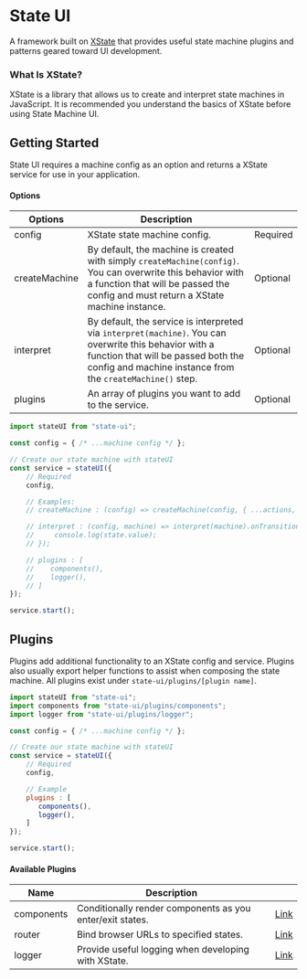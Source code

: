 # State UI
A framework built on [XState](https://xstate.js.org/docs/about/concepts.html) that provides useful state machine plugins and patterns geared toward UI development.

### What Is XState?
XState is a library that allows us to create and interpret state machines in JavaScript. It is recommended you understand the basics of XState before using State Machine UI. 

## Getting Started
State UI requires a machine config as an option and returns a XState service for use in your application. 
#### Options
| Options     | Description  |              |
| ----------- | -----------  | -----------  | 
| config  | XState state machine config. | Required
| createMachine | By default, the machine is created with simply `createMachine(config)`. You can overwrite this behavior with a function that will be passed the config and must return a XState machine instance. | Optional
| interpret | By default, the service is interpreted via `interpret(machine)`. You can overwrite this behavior with a function that will be passed both the config and machine instance from the `createMachine()` step. | Optional
| plugins | An array of plugins you want to add to the service. | Optional

```javascript
import stateUI from "state-ui";

const config = { /* ...machine config */ };

// Create our state machine with stateUI
const service = stateUI({
    // Required
    config,

    // Examples:
    // createMachine : (config) => createMachine(config, { ...actions, ...services }),

    // interpret : (config, machine) => interpret(machine).onTransition((state) => {
    //     console.log(state.value);
    // });

    // plugins : [
    //    components(),
    //    logger(),
    // ]
});

service.start();
```



## Plugins
Plugins add additional functionality to an XState config and service. Plugins also usually export helper functions to assist when composing the state machine. All plugins exist under `state-ui/plugins/[plugin name]`.

```javascript
import stateUI from "state-ui";
import components from "state-ui/plugins/components";
import logger from "state-ui/plugins/logger";

const config = { /* ...machine config */ };

// Create our state machine with stateUI
const service = stateUI({
    // Required
    config,

    // Example
    plugins : [
       components(),
       logger(),
    ]
});

service.start();
```

#### Available Plugins
| Name        | Description                                                  |                       |
| ----------- | -----------                                                  | -----------           |
| components  | Conditionally render components as you enter/exit states.    | [Link](#components)   |
| router      | Bind browser URLs to specified states.                       | [Link](#router)       |
| logger      | Provide useful logging when developing with XState.          | [Link](#logger)       |


